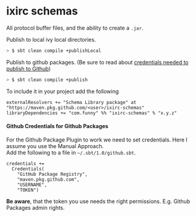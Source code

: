 # ixirc schemas
All protocol buffer files, and the ability to create a `.jar`.

Publish to local ivy local directories.

```bash
> $ sbt clean compile +publishLocal
```

Publish to github packages. (Be sure to read about [credentials needed to publish to Github](#github-credentials-for-github-packages))
```bash
> $ sbt clean compile +publish
```


To include it in your project add the following
```sbtshell
externalResolvers += "Schema Library package" at "https://maven.pkg.github.com/<user>/ixirc-schemas"
libraryDependencies += "com.funny" %% "ixirc-schemas" % "x.y.z"
```


#### Github Credentials for Github Packages
For the Github Package Plugin to work we need to set credentials. Here I assume you use the Manual Approach.  
Add the following to a file in `~/.sbt/1.0/github.sbt`. 
```text
credentials += 
  Credentials(
    "GitHub Package Registry",
    "maven.pkg.github.com",
    "USERNAME",
    "TOKEN")
```
**Be aware**, that the token you use needs the right permissions. E.g. Github Packages admin rights.
